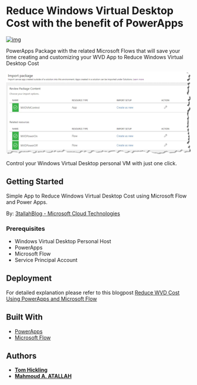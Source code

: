 # Reduce Windows Virtual Desktop Cost with the benefit of PowerApps

 [![img](https://3tallah.com/wp-content/uploads/2020/09/Reduce-WVD-Cost-Using-PowerApps-and-Microsoft-Flow.png)](https://3tallah.com/reduce-wvd-cost-using-powerapps-and-microsoft-flow/)

PowerApps Package with the related Microsoft Flows that will save your time creating and customizing your WVD App to Reduce Windows Virtual Desktop Cost

 [![img](https://raw.githubusercontent.com/3tallah/DOCs/master/Azure/WindowsVirtualDesktop/WVDVMControl/2020-09-08_13-15-15.jpg)](https://3tallah.com/reduce-wvd-cost-using-powerapps-and-microsoft-flow/)

Control your Windows Virtual Desktop personal VM with just one click.


## Getting Started

Simple App to Reduce Windows Virtual Desktop Cost using Microsoft Flow and Power Apps. 

By: [3tallahBlog - Microsoft Cloud Technologies](https://3tallah.com/)

### Prerequisites

* Windows Virtual Desktop Personal Host
* PowerApps 
* Microsoft Flow
* Service Principal Account

## Deployment

For detailed explanation please refer to this blogpost [Reduce WVD Cost Using PowerApps and Microsoft Flow](https://3tallah.com/reduce-wvd-cost-using-powerapps-and-microsoft-flow/)

## Built With

* [PowerApps](https://powerapps.microsoft.com/)
* [Microsoft Flow](http://flow.microsoft.com/)

## Authors

* **[Tom Hickling](https://xenithit.blogspot.com/)**
* **[Mahmoud A. ATALLAH](http://3tallah.com/)**

